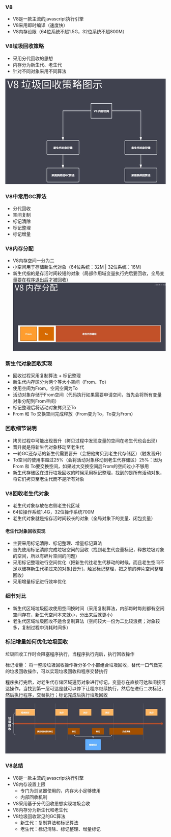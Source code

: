 ### V8
* V8是一款主流的javascript执行引擎
* V8采用即时编译（速度快）
* V8内存设限（64位系统不超1.5G，32位系统不超800M）

### V8垃圾回收策略
* 采用分代回收的思想
* 内存分为新生代、老生代
* 针对不同对象采用不同算法

![](../img/V8-recycling-strategy.jpg)

### V8中常用GC算法
* 分代回收
* 空间复制
* 标记清除
* 标记整理
* 标记增量

### V8内存分配
* V8内存空间一分为二
* 小空间用于存储新生代对象（64位系统：32M | 32位系统：16M）
* 新生代指的是存活时间较短的对象（局部作用域变量执行完后要回收，全局变量要在程序退出后才被回收）
![](../img/V8-memory-allocation.jpg)

### 新生代对象回收实现
* 回收过程采用复制算法 + 标记整理
* 新生代内存区分为两个等大小空间（From、To）
* 使用空间为From，空闲空间为To
* 活动对象存储于From空间（代码执行如果需要申请空间，首先会将所有变量对象分配到From空间）
* 标记整理后将活动对象拷贝至To
* From 和 To 交换空间完成释放（From变为To，To变为From）

### 回收细节说明
* 拷贝过程中可能出现晋升（拷贝过程中发现变量的空间在老生代也会出现）
* 晋升就是将新生代对象移动至老生代
* 一轮GC还存活的新生代需要晋升（会把他拷贝到老生代存储区）（触发晋升）
* To空间的使用率超过25%（会将活动对象移动到老生代存储区）25%：因为From 和 To要交换空间，如果过大交换空间后From的空间过小不够用
* 新生代存储区在进行垃圾回收的时候采用标记整理，找到的是所有活动对象，将它们拷贝至老生代而不是所有对象

### V8回收老生代对象
* 老生代对象存放在右侧老生代区域
* 64位操作系统1.4G，32位操作系统700M
* 老生代对象就是指存活时间较长的对象（全局对象下的变量、闭包变量）

#### 老生代对象回收实现
* 主要采用标记清除、标记整理、增量标记算法
* 首先使用标记清除完成垃圾空间的回收（找到老生代变量标记，释放垃圾对象的空间，所以有碎片空间的问题）
* 采用标记整理进行空间优化（把新生代往老生代移动的时候，而且老生空间不足以储存新生代移过来的对象[晋升]，触发标记整理，把之前的碎片空间整理回收）
* 采用增量标记进行效率优化

### 细节对比
* 新生代区域垃圾回收使用空间换时间（采用复制算法，内部每时每刻都有空闲空间存在，新生代空间本来就小，分出来后就更小）
* 老生代区域垃圾回收不适合复制算法（空间较大一份为二比较浪费；对象较多，复制过程中消耗时间多）

### 标记增量如何优化垃圾回收
垃圾回收工作时会阻塞程序执行，当程序执行完后，执行回收操作

标记增量： 将一整段垃圾回收操作拆分多个小部组合垃圾回收，替代一口气做完的垃圾回收操作，可以实现垃圾回收和程序交替执行

程序执行完后，对老生代存储区域遍历对象进行标记，变量存在直接可达和间接可达操作，当找到第一层可达是就可以停下让程序继续执行，然后在进行二次标记，然后执行程序，交替执行；标记完成后执行垃圾回收
![](../img/mark-increment.jpg)

### V8总结
* V8是一款主流的javascript执行引擎
* V8内存设置上限
    * 专门为浏览器使用的，内存大小足够使用
    * 内部回收机制
* V8采用基于分代回收思想实现垃圾会收
* V8内存分为新生代和老生代
* V8垃圾回收常见的GC算法
    * 新生代：复制算法和标记算法
    * 老生代：标记清除、标记整理、增量标记
